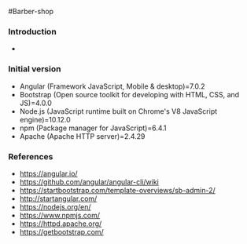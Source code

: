 #Barber-shop

### Introduction
-

### Initial version
- Angular (Framework JavaScript, Mobile & desktop)=7.0.2
- Bootstrap (Open source toolkit for developing with HTML, CSS, and JS)=4.0.0
- Node.js (JavaScript runtime built on Chrome's V8 JavaScript engine)=10.12.0
- npm (Package manager for JavaScript)=6.4.1 
- Apache (Apache HTTP server)=2.4.29

### References
- https://angular.io/
- https://github.com/angular/angular-cli/wiki
- https://startbootstrap.com/template-overviews/sb-admin-2/
- http://startangular.com/
- https://nodejs.org/en/
- https://www.npmjs.com/
- https://httpd.apache.org/
- https://getbootstrap.com/
